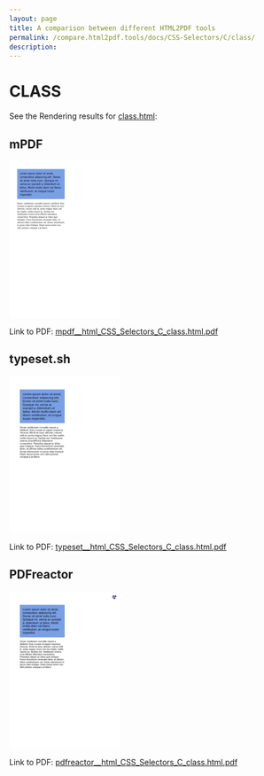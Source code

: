 ```yaml
---
layout: page
title: A comparison between different HTML2PDF tools
permalink: /compare.html2pdf.tools/docs/CSS-Selectors/C/class/
description: 
---
```


# CLASS

See the Rendering results for [class.html](/html/CSS%20Selectors/C/class.html):

## mPDF
![](mpdf__html_CSS_Selectors_C_class.html.png) 

Link to PDF: [mpdf__html_CSS_Selectors_C_class.html.pdf](mpdf__html_CSS_Selectors_C_class.html.pdf)

## typeset.sh
![](typeset__html_CSS_Selectors_C_class.html.png) 

Link to PDF: [typeset__html_CSS_Selectors_C_class.html.pdf](typeset__html_CSS_Selectors_C_class.html.pdf)

## PDFreactor
![](pdfreactor__html_CSS_Selectors_C_class.html.png) 

Link to PDF: [pdfreactor__html_CSS_Selectors_C_class.html.pdf](pdfreactor__html_CSS_Selectors_C_class.html.pdf)

